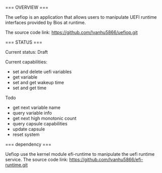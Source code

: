 === OVERVIEW ===

The uefiop is an application that allows users to manipulate UEFI runtime interfaces provided by Bios at runtime.

The source code link:
https://github.com/Ivanhu5866/uefiop.git

=== STATUS === 

Current status: Draft

Current capabilities:
* set and delete uefi variables
* get variable
* set and get wakeup time
* set and get time

Todo
* get next variable name
* query variable info
* get next high monotonic count
* query capsule capabilities
* update capsule
* reset system

=== dependency ===

Uefiop use the kernel module efi-runtime to manipulate the uefi runtime service.
The source code link:
https://github.com/Ivanhu5866/efi-runtime.git


